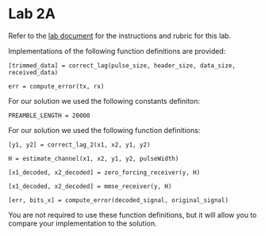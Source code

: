 # Lab 2A
Refer to the [lab document](https://github.com/whitneylohmeyer/PWC_templates/blob/main/Lab-2/Lab-2a/Reports/Assignment-2A.pdf) for the instructions and rubric for this lab.

Implementations of the following function definitions are provided:
```
[trimmed_data] = correct_lag(pulse_size, header_size, data_size, received_data)

err = compute_error(tx, rx)
```

For our solution we used the following constants definiton:
```
PREAMBLE_LENGTH = 20000
```

For our solution we used the following function definitions:
```
[y1, y2] = correct_lag_2(x1, x2, y1, y2)

H = estimate_channel(x1, x2, y1, y2, pulseWidth)

[x1_decoded, x2_decoded] = zero_forcing_receiver(y, H)

[x1_decoded, x2_decoded] = mmse_receiver(y, H)

[err, bits_x] = compute_error(decoded_signal, original_signal)
```

You are not required to use these function definitions, but it will allow you to compare your implementation to the solution.

